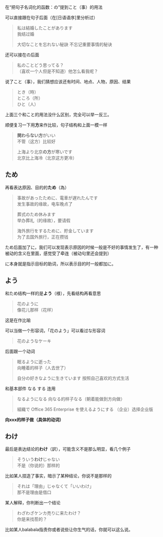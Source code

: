 在“把句子名词化的函数：の”提到こと（事）的用法

可以直接跟在句子后面（在[日语语序]里分析过）

> 私は結婚したことがあります  
>  我结过婚  
>    
> 大切なことを忘れない秘訣
> 不忘记重要事情的秘诀

还可以接在の后面

> 私のことどう思ってる？  
>  （喜欢一个人但是不知道）他怎么看我呢？

说了こと（事），我们猜想应该还有时间、地点、人物，原因、结果

> とき（時）  
>  ところ（所）  
>  ひと（人）

上面三个和こと的用法没什么区别，完全可以举一反三。



顺便复习一下用**方**来作比较，句子结构和上面一模一样

> **関わらない方**がいい  
>  不管（这方）比较好  
>    
> 上海より北京**の方**が寒いです  
>  北京比上海冷（北京这方更冷）

## ため

再看表达原因、目的的**ため**（為）

> 事故があったために、電車が遅れたんです  
>  发生事故的缘故，电车晚点了  
>    
>  葬式のため休みます  
>  举办葬礼（的缘故），要请假  
>    
> 海外旅行をするために、貯金しています  
>  为了去国外旅行，正在攒钱

ため后面加了に，我们可以发现表示原因的时候一般是不好的事情发生了，有一种被动的含义在里面，感觉受了牵连（被动句里还会提到）

に本身就是指示目标的助词，所以表示目的时一般都加に。

## よう

和ため结构一样的是**よう**（様），先看结构再看意思

> 花のように  
>  像花儿那样（花样）

这是在作比喻

可以当做一个形容词，「花のよう」可以看过な形容词

> 花のようなケーキ

后面跟一个动词

> 眠るように逝った  
>  向睡着的样子（人去世了）  
>    
> 自分の好きなように生きています
> 按照自己喜欢的方式生活

和基本部件 なる する 连用

> なるようになる
> 向なる的样子なる（朝着能做到方向做）  
>  
> 組織で Office 365 Enterprise を使えるようにする
> （企业）选择企业版

**向xxx的样子做（具体的动词）**

## わけ

最后是表达结论的**わけ**（訳），可能含义不是那么明显，看几个例子

> そういう**わけ**じゃない  
>  不是（你说的）那样的

比如某人捏造了事实，暗示了某种结论，你说不是那样的

> それは「理由」じゃなくて「いいわけ」  
>  那不是理由是借口

某人解释，你判断出一个结论

> わざわざケンカ売りに来たわけ？  
>  你是来找茬的？

比如某人balabala指责你或者说些让你生气的话，你就可以这么说。


